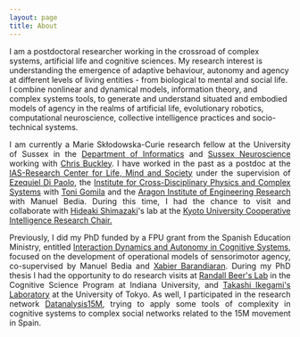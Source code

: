 ```yaml
---
layout: page
title: About
---
```


I am a postdoctoral researcher working in the crossroad of complex systems, artificial life and cognitive sciences. My research interest is understanding the emergence of adaptive behaviour, autonomy and agency at different levels of living entities - from biological to mental and social life. I combine nonlinear and dynamical models, information theory, and complex systems tools, to generate and understand situated and embodied models of agency in the realms of artificial life, evolutionary robotics, computational neuroscience, collective intelligence practices and socio-technical systems.
<p style="text-align:justify;">I am currently a Marie Skłodowska-Curie research fellow at the University of Sussex in the <a href="http://www.sussex.ac.uk/informatics/">Department of Informatics</a> and <a href="http://www.sussex.ac.uk/sussexneuroscience/">Sussex Neuroscience </a>working with <a href="https://christopherlbuckley.com/">Chris Buckley</a>. I have worked in the past as a postdoc at the <a href="http://www.ias-research.net/">IAS-Research Center for Life, Mind and Society</a> under the supervision of <a href="https://ezequieldipaolo.net/" target="_blank" rel="noopener">Ezequiel Di Paolo</a>, the <a href="https://ifisc.uib-csic.es/en/">Institute for Cross-Disciplinary Physics and Complex Systems</a> with <a href="https://antonigomila.wordpress.com/" target="_blank" rel="noopener">Toni Gomila</a> and the <a href="https://i3a.unizar.es/">Aragon Institute of Engineering Research</a> with Manuel Bedia. During this time, I had the chance to visit and collaborate with <a href="http://www.neuralengine.org/index_en.html" target="_blank" rel="noopener">Hideaki Shimazaki</a>'s lab at the <a href="http://ci.ist.i.kyoto-u.ac.jp/index.php?id=10" target="_blank" rel="noopener">Kyoto University Cooperative Intelligence Research Chair.</a></p>
<p style="text-align:justify;">Previously, I did my PhD funded by a FPU grant from the Spanish Education Ministry, entitled <a href="http://phdthesis.maguilera.net/">Interaction Dynamics and Autonomy in Cognitive Systems</a>, focused on the development of operational models of sensorimotor agency, co-supervised by Manuel Bedia and <a href="https://xabier.barandiaran.net" target="_blank" rel="noopener">Xabier Barandiaran</a>. During my PhD thesis I had the opportunity to do research visits at <a href="http://mypage.iu.edu/~rdbeer/">Randall Beer's Lab</a> in the Cognitive Science Program at Indiana University, and <a href="http://sacral.c.u-tokyo.ac.jp/">Takashi Ikegami's Laboratory</a> at the University of Tokyo. As well, I participated in the research network <a href="http://datanalysis15m.wordpress.com/">Datanalysis15M</a>, trying to apply some tools of complexity in cognitive systems to complex social networks related to the 15M movement in Spain.</p>

<!--Lagrange is a minimalist Jekyll theme. The purpose of this theme is to provide a simple, clean, content-focused blogging platform for your personal site or blog. Below you can find everything you need to get started.-->

<!--### Getting Started-->

<!--[Getting Started]({{ site.github.url }}{% post_url 2015-10-10-getting-started %}): getting started with installing Lagrange, whether you are completely new to using Jekyll, or simply just migrating to a new Jekyll theme.-->

<!--### Example Content-->

<!--[Text and Formatting]({{ site.github.url }}{% post_url 2014-01-01-text-formatting-examples %})-->

<!--### Questions?-->

<!--This theme is completely free and open source software. You may use it however you want, as it is distributed under the [MIT License](http://choosealicense.com/licenses/mit/). If you are having any problems, any questions or suggestions, feel free to [tweet at me](https://twitter.com/intent/tweet?text=My%question%about%Lagrange%is:%&amp;via=paululele), or [file a GitHub issue](https://github.com/lenpaul/lagrange/issues/new).-->
